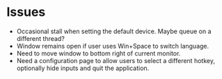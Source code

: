Issues
======

* Occasional stall when setting the default device. Maybe queue on a different thread?
* Window remains open if user uses Win+Space to switch language.
* Need to move window to bottom right of current monitor.
* Need a configuration page to allow users to select a different hotkey, optionally hide inputs and quit the application.
